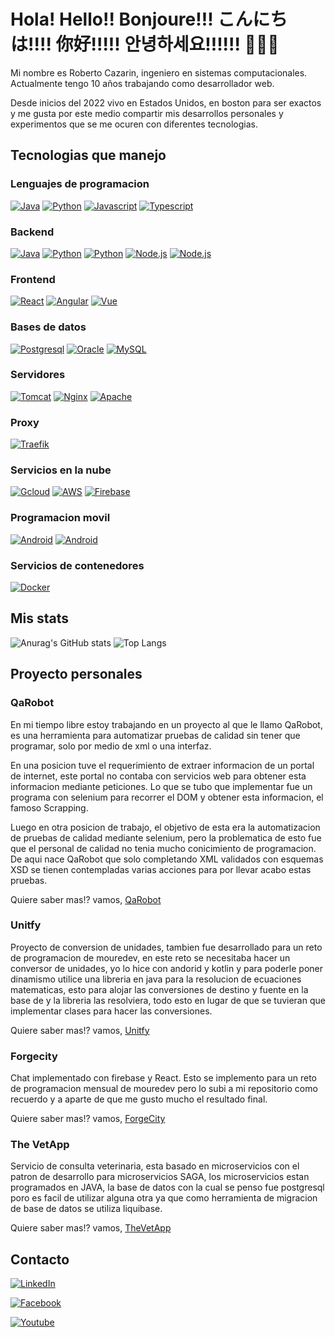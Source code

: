# Hola! Hello!! Bonjoure!!! こんにちは!!!! 你好!!!!! 안녕하세요!!!!!! 🙋🏽‍♂️

Mi nombre es Roberto Cazarin, ingeniero en sistemas computacionales. Actualmente tengo 10 años trabajando como desarrollador web.

Desde inicios del 2022 vivo en Estados Unidos, en boston para ser exactos y me gusta por este medio compartir mis desarrollos personales y experimentos que se me ocuren con diferentes tecnologias.

## Tecnologias que manejo

### Lenguajes de programacion
[![Java](https://img.shields.io/badge/Java-blue?style=for-the-badge&logo=openjdk)]()
[![Python](https://img.shields.io/badge/Python-yellow?style=for-the-badge&logo=python)]()
[![Javascript](https://img.shields.io/badge/javascript-black?style=for-the-badge&logo=javascript)]()
[![Typescript](https://img.shields.io/badge/Typescript-navy?style=for-the-badge&logo=typescript)]()

### Backend
[![Java](https://img.shields.io/badge/Springboot-green?style=for-the-badge&logo=springboot)]()
[![Python](https://img.shields.io/badge/Flask-brightgreen?style=for-the-badge&logo=flask)]()
[![Python](https://img.shields.io/badge/Django-brightgreen?style=for-the-badge&logo=django)]()
[![Node.js](https://img.shields.io/badge/Express-grey?style=for-the-badge&logo=express)]()
[![Node.js](https://img.shields.io/badge/Nest-red?style=for-the-badge&logo=nestjs)]()

### Frontend
[![React](https://img.shields.io/badge/React-grey?style=for-the-badge&logo=react)]()
[![Angular](https://img.shields.io/badge/Angular-red?style=for-the-badge&logo=angular)]()
[![Vue](https://img.shields.io/badge/Vue-green?style=for-the-badge&logo=vue.js)]()

### Bases de datos
[![Postgresql](https://img.shields.io/badge/Postgresql-blue?logoColor=white&style=for-the-badge&logo=postgresql)]()
[![Oracle](https://img.shields.io/badge/Oracle-red?style=for-the-badge&logo=oracle)]()
[![MySQL](https://img.shields.io/badge/MySQL-yellow?style=for-the-badge&logo=mysql)]()

### Servidores
[![Tomcat](https://img.shields.io/badge/Tomcat-black?style=for-the-badge&logo=apache-tomcat)]()
[![Nginx](https://img.shields.io/badge/Nginx-black?style=for-the-badge&logo=NGINX&logoColor=green)]()
[![Apache](https://img.shields.io/badge/Apache-black?style=for-the-badge&logo=Apache&logoColor=orange)]()

### Proxy
[![Traefik](https://img.shields.io/badge/Traefik-blue?style=for-the-badge&logo=Traefik-Proxy)]()

### Servicios en la nube
[![Gcloud](https://img.shields.io/badge/GCloud-red?style=for-the-badge&logo=googlecloud)]()
[![AWS](https://img.shields.io/badge/AWS-yellow?style=for-the-badge&logo=amazon-aws)]()
[![Firebase](https://img.shields.io/badge/Firebase-red?style=for-the-badge&logo=firebase)]()

### Programacion movil
[![Android](https://img.shields.io/badge/Kotlin-purple?style=for-the-badge&logo=android)]()
[![Android](https://img.shields.io/badge/Java-blue?style=for-the-badge&logo=android)]()

### Servicios de contenedores
[![Docker](https://img.shields.io/badge/Docker-navy?style=for-the-badge&logo=docker)]()

## Mis stats
![Anurag's GitHub stats](https://github-readme-stats.vercel.app/api?username=DevFenix3005&show_icons=true)
![Top Langs](https://github-readme-stats.vercel.app/api/top-langs/?username=DevFenix3005&layout=compact)

## Proyecto personales
### QaRobot
En mi tiempo libre estoy trabajando en un proyecto al que le llamo QaRobot, es una herramienta para automatizar pruebas de calidad sin tener que programar, solo por medio de xml o una interfaz.

En una posicion tuve el requerimiento de extraer informacion de un portal de internet, este portal no contaba con servicios web para obtener esta informacion mediante peticiones. Lo que se tubo que implementar fue un programa con selenium para recorrer el DOM y obtener esta informacion, el famoso Scrapping.

Luego en otra posicion de trabajo, el objetivo de esta era la automatizacion de pruebas de calidad mediante selenium, pero la problematica de esto fue que el personal de calidad no tenia mucho conicimiento de programacion. De aqui nace QaRobot que solo completando XML validados con esquemas XSD se tienen contempladas varias acciones para por llevar acabo estas pruebas.

Quiere saber mas!? vamos, [QaRobot](https://github.com/DevFenix3005/QaRobot)

### Unitfy
Proyecto de conversion de unidades, tambien fue desarrollado para un reto de programacion de mouredev, en este reto se necesitaba hacer un conversor de unidades, yo lo hice con andorid y kotlin y para poderle poner dinamismo utilice una libreria en java para la resolucion de ecuaciones matematicas, esto para alojar las conversiones de destino y fuente en la base de y la libreria las resolviera, todo esto en lugar de que se tuvieran que implementar clases para hacer las conversiones.

Quiere saber mas!? vamos, [Unitfy](https://github.com/DevFenix3005/unitfy)

### Forgecity
Chat implementado con firebase y React. Esto se implemento para un reto de programacion mensual de mouredev pero lo subi a mi repositorio como recuerdo y a aparte de que me gusto mucho el resultado final.

Quiere saber mas!? vamos, [ForgeCity](https://github.com/DevFenix3005/forgecity)

### The VetApp
Servicio de consulta veterinaria, esta basado en microservicios con el patron de desarrollo para microservicios SAGA, los microservicios estan programados en JAVA, la base de datos con la cual se penso fue postgresql poro es facil de utilizar alguna otra ya que como herramienta de migracion de base de datos se utiliza liquibase.

Quiere saber mas!? vamos, [TheVetApp](https://github.com/DevFenix3005/veterinaryexample)

## Contacto

[![LinkedIn](https://img.shields.io/badge/Roberto%20Dominguez%20Cazarin-0072b1?style=for-the-badge&logo=linkedin&logoColor=white&labelColor=101010)](https://www.linkedin.com/in/roberto-dominguez-cazarin-333643105/)

[![Facebook](https://img.shields.io/badge/Roberto%20Dominguez%20Cazarin-4267B2?style=for-the-badge&logo=facebook&logoColor=white&labelColor=101010)](https://www.facebook.com/rcazarin3005/)

[![Youtube](https://img.shields.io/badge/Roberto%20Dominguez%20Cazarin-FF0000?style=for-the-badge&logo=youtube&logoColor=white&labelColor=101010)](https://www.youtube.com/@DevFenix3005)
